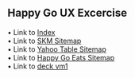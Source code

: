 ## Happy Go UX Excercise

• Link to [Index](https://musavvirahmed.github.io/Happy-Go-Eats-Sitemap/)  
• Link to [SKM Sitemap](https://musavvirahmed.github.io/Happy-Go-Eats-Sitemap/Shin-Kong-Mitsukoshi-Gourmet-Map.html)  
• Link to [Yahoo Table Sitemap](https://musavvirahmed.github.io/Happy-Go-Eats-Sitemap/yahoo-table-sitemap.html)  
• Link to [Happy Go Eats Sitemap](https://musavvirahmed.github.io/Happy-Go-Eats-Sitemap/happy-go-eats-sitemap.html)  
• Link to [deck vm1](https://drive.google.com/file/d/17T2YHbIpHikDXXnO-zVEVzjR0_6269CX/view?usp=sharing)

